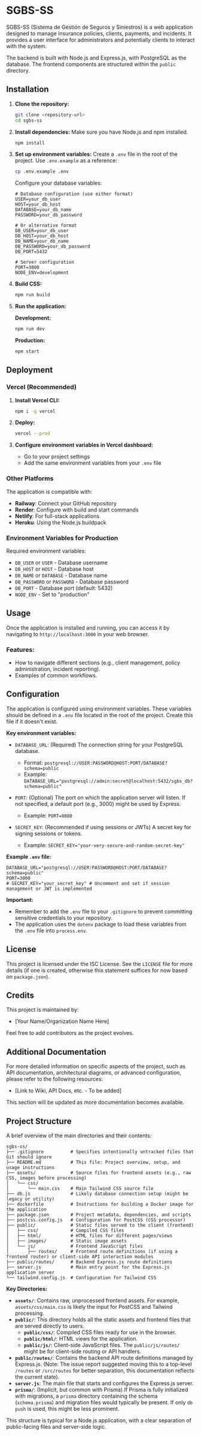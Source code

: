 # SGBS-SS

SGBS-SS (Sistema de Gestión de Seguros y Siniestros) is a web application designed to manage insurance policies, clients, payments, and incidents. It provides a user interface for administrators and potentially clients to interact with the system.

The backend is built with Node.js and Express.js, with PostgreSQL as the database. The frontend components are structured within the `public` directory.

## Installation

1.  **Clone the repository:**

    ```bash
    git clone <repository-url>
    cd sgbs-ss
    ```

2.  **Install dependencies:**
    Make sure you have Node.js and npm installed.

    ```bash
    npm install
    ```

3.  **Set up environment variables:**
    Create a `.env` file in the root of the project. Use `.env.example` as a reference:

    ```bash
    cp .env.example .env
    ```

    Configure your database variables:

    ```env
    # Database configuration (use either format)
    USER=your_db_user
    HOST=your_db_host
    DATABASE=your_db_name
    PASSWORD=your_db_password

    # Or alternative format
    DB_USER=your_db_user
    DB_HOST=your_db_host
    DB_NAME=your_db_name
    DB_PASSWORD=your_db_password
    DB_PORT=5432

    # Server configuration
    PORT=3000
    NODE_ENV=development
    ```

4.  **Build CSS:**

    ```bash
    npm run build
    ```

5.  **Run the application:**

    **Development:**

    ```bash
    npm run dev
    ```

    **Production:**

    ```bash
    npm start
    ```

## Deployment

### Vercel (Recommended)

1. **Install Vercel CLI:**

   ```bash
   npm i -g vercel
   ```

2. **Deploy:**

   ```bash
   vercel --prod
   ```

3. **Configure environment variables in Vercel dashboard:**
   - Go to your project settings
   - Add the same environment variables from your `.env` file

### Other Platforms

The application is compatible with:

- **Railway**: Connect your GitHub repository
- **Render**: Configure with build and start commands
- **Netlify**: For full-stack applications
- **Heroku**: Using the Node.js buildpack

### Environment Variables for Production

Required environment variables:

- `DB_USER` or `USER` - Database username
- `DB_HOST` or `HOST` - Database host
- `DB_NAME` or `DATABASE` - Database name
- `DB_PASSWORD` or `PASSWORD` - Database password
- `DB_PORT` - Database port (default: 5432)
- `NODE_ENV` - Set to "production"

## Usage

Once the application is installed and running, you can access it by navigating to `http://localhost:3000` in your web browser.

### Features:

- How to navigate different sections (e.g., client management, policy administration, incident reporting).
- Examples of common workflows.

## Configuration

The application is configured using environment variables. These variables should be defined in a `.env` file located in the root of the project. Create this file if it doesn't exist.

**Key environment variables:**

- `DATABASE_URL`: (Required) The connection string for your PostgreSQL database.

  - Format: `postgresql://USER:PASSWORD@HOST:PORT/DATABASE?schema=public`
  - Example: `DATABASE_URL="postgresql://admin:secret@localhost:5432/sgbs_db?schema=public"`

- `PORT`: (Optional) The port on which the application server will listen. If not specified, a default port (e.g., 3000) might be used by Express.

  - Example: `PORT=8080`

- `SECRET_KEY`: (Recommended if using sessions or JWTs) A secret key for signing sessions or tokens.
  - Example: `SECRET_KEY="your-very-secure-and-random-secret-key"`

**Example `.env` file:**

```env
DATABASE_URL="postgresql://USER:PASSWORD@HOST:PORT/DATABASE?schema=public"
PORT=3000
# SECRET_KEY="your_secret_key" # Uncomment and set if session management or JWT is implemented
```

**Important:**

- Remember to add the `.env` file to your `.gitignore` to prevent committing sensitive credentials to your repository.
- The application uses the `dotenv` package to load these variables from the `.env` file into `process.env`.

## License

This project is licensed under the ISC License. See the `LICENSE` file for more details (if one is created, otherwise this statement suffices for now based on `package.json`).

## Credits

This project is maintained by:

- [Your Name/Organization Name Here]

Feel free to add contributors as the project evolves.

## Additional Documentation

For more detailed information on specific aspects of the project, such as API documentation, architectural diagrams, or advanced configuration, please refer to the following resources:

- [Link to Wiki, API Docs, etc. - To be added]

This section will be updated as more documentation becomes available.

## Project Structure

A brief overview of the main directories and their contents:

```
sgbs-ss/
├── .gitignore          # Specifies intentionally untracked files that Git should ignore
├── README.md           # This file: Project overview, setup, and usage instructions
├── assets/             # Source files for frontend assets (e.g., raw CSS, images before processing)
│   └── css/
│       └── main.css    # Main Tailwind CSS source file
├── db.js               # Likely database connection setup (might be legacy or utility)
├── dockerfile          # Instructions for building a Docker image for the application
├── package.json        # Project metadata, dependencies, and scripts
├── postcss.config.js   # Configuration for PostCSS (CSS processor)
├── public/             # Static files served to the client (frontend)
│   ├── css/            # Compiled CSS files
│   ├── html/           # HTML files for different pages/views
│   ├── images/         # Static image assets
│   └── js/             # Frontend JavaScript files
│       ├── routes/     # Frontend route definitions (if using a frontend router) or client-side API interaction modules
├── public/routes/      # Backend Express.js route definitions
├── server.js           # Main entry point for the Express.js application server
└── tailwind.config.js  # Configuration for Tailwind CSS
```

**Key Directories:**

- **`assets/`**: Contains raw, unprocessed frontend assets. For example, `assets/css/main.css` is likely the input for PostCSS and Tailwind processing.
- **`public/`**: This directory holds all the static assets and frontend files that are served directly to users.
  - **`public/css/`**: Compiled CSS files ready for use in the browser.
  - **`public/html/`**: HTML views for the application.
  - **`public/js/`**: Client-side JavaScript files. The `public/js/routes/` might be for client-side routing or API handlers.
- **`public/routes/`**: Contains the backend API route definitions managed by Express.js. (Note: The issue report suggested moving this to a top-level `/routes` or `/src/routes` for better separation, this documentation reflects the current state).
- **`server.js`**: The main file that starts and configures the Express.js server.
- **`prisma/`**: (Implicit, but common with Prisma) If Prisma is fully initialized with migrations, a `prisma` directory containing the schema (`schema.prisma`) and migration files would typically be present. If only `db push` is used, this might be less prominent.

This structure is typical for a Node.js application, with a clear separation of public-facing files and server-side logic.
